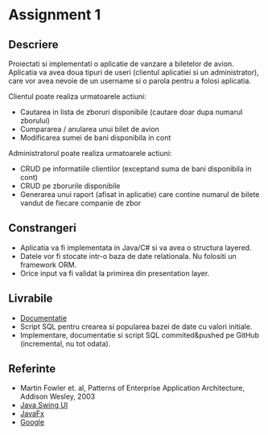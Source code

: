 # Assignment 1

## Descriere
Proiectati si implementati o aplicatie de vanzare a biletelor de avion. Aplicatia va avea doua tipuri de useri (clientul aplicatiei si un administrator), care vor avea nevoie de un username si o parola pentru a folosi aplicatia.

Clientul poate realiza urmatoarele actiuni:
- Cautarea in lista de zboruri disponibile (cautare doar dupa numarul zborului)
- Cumpararea / anularea unui bilet de avion
- Modificarea sumei de bani disponibila in cont

Administratorul poate realiza urmatoarele actiuni:
- CRUD pe informatiile clientilor (exceptand suma de bani disponibila in cont)
- CRUD pe zborurile disponibile
- Generarea unui raport (afisat in aplicatie) care contine numarul de bilete vandut de fiecare companie de zbor

## Constrangeri
- Aplicatia va fi implementata in Java/C# si va avea o structura layered.
- Datele vor fi stocate intr-o baza de date relationala. Nu folositi un framework ORM.
- Orice input va fi validat la primirea din presentation layer.

## Livrabile
- [Documentatie](./Assignment_Analysis_and_Design_Document.docx)
- Script SQL pentru crearea si popularea bazei de date cu valori initiale.
- Implementare, documentatie si script SQL commited&pushed pe GitHub (incremental, nu tot odata).

## Referinte
- Martin Fowler et. al, Patterns of Enterprise Application Architecture, Addison Wesley, 2003
- [Java Swing UI](https://docs.oracle.com/javase/tutorial/uiswing/)
- [JavaFx](https://docs.oracle.com/javase/8/javafx/get-started-tutorial/index.html)
- [Google](https://duckduckgo.com/)
